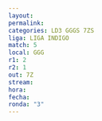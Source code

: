 ```yaml
---
layout: 
permalink: 
categories: LD3 GGGS 7ZS
liga: LIGA INDIGO
match: 5
local: GGG
r1: 2
r2: 1
out: 7Z
stream: 
hora: 
fecha: 
ronda: "3"
---
```

